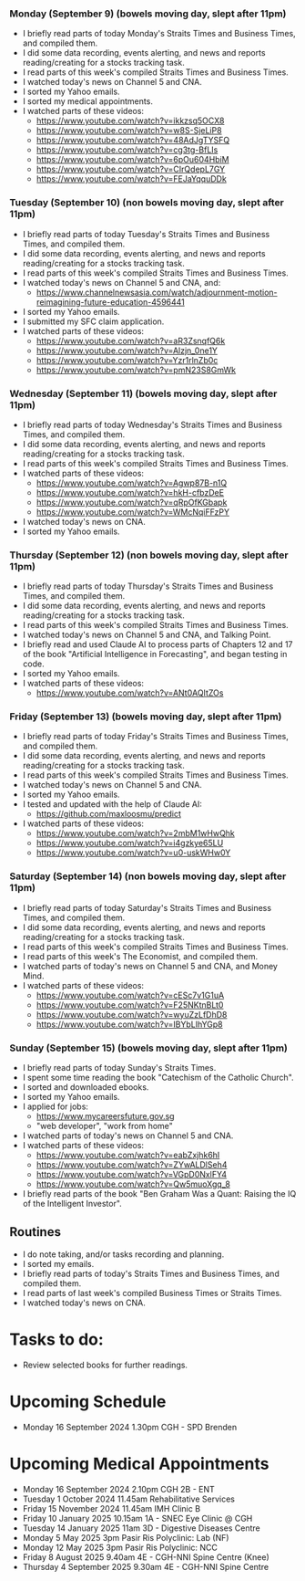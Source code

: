 ### Monday (September 9) (bowels moving day, slept after 11pm)
- I briefly read parts of today Monday's Straits Times and Business Times, and compiled them.
- I did some data recording, events alerting, and news and reports reading/creating for a stocks tracking task.
- I read parts of this week's compiled Straits Times and Business Times.
- I watched today's news on Channel 5 and CNA.
- I sorted my Yahoo emails.
- I sorted my medical appointments.
- I watched parts of these videos:
    - https://www.youtube.com/watch?v=ikkzsq5OCX8
    - https://www.youtube.com/watch?v=w8S-SjeLiP8
    - https://www.youtube.com/watch?v=48AdJgTYSFQ
    - https://www.youtube.com/watch?v=cg3tg-BfLIs
    - https://www.youtube.com/watch?v=6pOu604HbiM
    - https://www.youtube.com/watch?v=CIrQdepL7GY
    - https://www.youtube.com/watch?v=FEJaYqquDDk

### Tuesday (September 10) (non bowels moving day, slept after 11pm)
- I briefly read parts of today Tuesday's Straits Times and Business Times, and compiled them.
- I did some data recording, events alerting, and news and reports reading/creating for a stocks tracking task.
- I read parts of this week's compiled Straits Times and Business Times.
- I watched today's news on Channel 5 and CNA, and:
    - https://www.channelnewsasia.com/watch/adjournment-motion-reimagining-future-education-4596441
- I sorted my Yahoo emails.
- I submitted my SFC claim application.
- I watched parts of these videos:
    - https://www.youtube.com/watch?v=aR3ZsnqfQ6k
    - https://www.youtube.com/watch?v=Alzjn_0ne1Y
    - https://www.youtube.com/watch?v=Yzr1rlnZb0c
    - https://www.youtube.com/watch?v=pmN23S8GmWk

### Wednesday (September 11) (bowels moving day, slept after 11pm)
- I briefly read parts of today Wednesday's Straits Times and Business Times, and compiled them.
- I did some data recording, events alerting, and news and reports reading/creating for a stocks tracking task.
- I read parts of this week's compiled Straits Times and Business Times.
- I watched parts of these videos:
    - https://www.youtube.com/watch?v=Agwp87B-n1Q
    - https://www.youtube.com/watch?v=hkH-cfbzDeE
    - https://www.youtube.com/watch?v=qRpOfKGbapk
    - https://www.youtube.com/watch?v=WMcNqiFFzPY
- I watched today's news on CNA.
- I sorted my Yahoo emails.

### Thursday (September 12) (non bowels moving day, slept after 11pm)
- I briefly read parts of today Thursday's Straits Times and Business Times, and compiled them.
- I did some data recording, events alerting, and news and reports reading/creating for a stocks tracking task.
- I read parts of this week's compiled Straits Times and Business Times.
- I watched today's news on Channel 5 and CNA, and Talking Point.
- I briefly read and used Claude AI to process parts of Chapters 12 and 17 of the book "Artificial Intelligence in Forecasting", and began testing in code.
- I sorted my Yahoo emails.
- I watched parts of these videos:
    - https://www.youtube.com/watch?v=ANt0AQItZOs

### Friday (September 13) (bowels moving day, slept after 11pm)
- I briefly read parts of today Friday's Straits Times and Business Times, and compiled them.
- I did some data recording, events alerting, and news and reports reading/creating for a stocks tracking task.
- I read parts of this week's compiled Straits Times and Business Times.
- I watched today's news on Channel 5 and CNA.
- I sorted my Yahoo emails.
- I tested and updated with the help of Claude AI:
    - https://github.com/maxloosmu/predict
- I watched parts of these videos:
    - https://www.youtube.com/watch?v=2mbM1wHwQhk
    - https://www.youtube.com/watch?v=i4gzkye65LU
    - https://www.youtube.com/watch?v=u0-uskWHw0Y

### Saturday (September 14) (non bowels moving day, slept after 11pm)
- I briefly read parts of today Saturday's Straits Times and Business Times, and compiled them.
- I did some data recording, events alerting, and news and reports reading/creating for a stocks tracking task.
- I read parts of this week's compiled Straits Times and Business Times.
- I read parts of this week's The Economist, and compiled them.
- I watched parts of today's news on Channel 5 and CNA, and Money Mind.
- I watched parts of these videos:
    - https://www.youtube.com/watch?v=cESc7v1G1uA
    - https://www.youtube.com/watch?v=F25NKtnBLt0
    - https://www.youtube.com/watch?v=wyuZzLfDhD8
    - https://www.youtube.com/watch?v=IBYbLIhYGp8

### Sunday (September 15) (bowels moving day, slept after 11pm)
- I briefly read parts of today Sunday's Straits Times.
- I spent some time reading the book "Catechism of the Catholic Church".
- I sorted and downloaded ebooks.
- I sorted my Yahoo emails.
- I applied for jobs:
    - https://www.mycareersfuture.gov.sg
    - "web developer", "work from home"
- I watched parts of today's news on Channel 5 and CNA.
- I watched parts of these videos:
    - https://www.youtube.com/watch?v=eabZxjhk6hI
    - https://www.youtube.com/watch?v=ZYwALDlSeh4
    - https://www.youtube.com/watch?v=VGpD0NxlFY4
    - https://www.youtube.com/watch?v=Qw5muoXgq_8
- I briefly read parts of the book "Ben Graham Was a Quant: Raising the IQ of the Intelligent Investor".



## Routines
- I do note taking, and/or tasks recording and planning.
- I sorted my emails.
- I briefly read parts of today's Straits Times and Business Times, and compiled them.
- I read parts of last week's compiled Business Times or Straits Times.
- I watched today's news on CNA.

# Tasks to do:
- Review selected books for further readings.

# Upcoming Schedule
- Monday 16 September 2024 1.30pm CGH - SPD Brenden

# Upcoming Medical Appointments
- Monday 16 September 2024 2.10pm CGH 2B - ENT
- Tuesday 1 October 2024 11.45am Rehabilitative Services
- Friday 15 November 2024 11.45am IMH Clinic B
- Friday 10 January 2025 10.15am 1A - SNEC Eye Clinic @ CGH
- Tuesday 14 January 2025 11am 3D - Digestive Diseases Centre
- Monday 5 May 2025 3pm Pasir Ris Polyclinic: Lab (NF)
- Monday 12 May 2025 3pm Pasir Ris Polyclinic: NCC
- Friday 8 August 2025 9.40am 4E - CGH-NNI Spine Centre (Knee)
- Thursday 4 September 2025 9.30am 4E - CGH-NNI Spine Centre